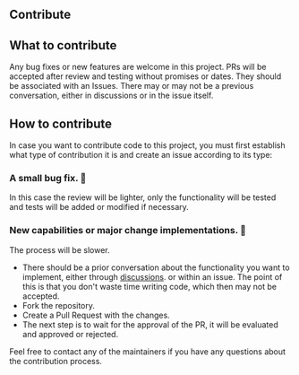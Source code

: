 ## Contribute
## What to contribute
Any bug fixes or new features are welcome in this project. PRs will be accepted after review and testing without promises or dates. They should be associated with an Issues. There may or may not be a previous conversation, either in discussions or in the issue itself.

## How to contribute
In case you want to contribute code to this project, you must first establish what type of contribution it is and create an issue according to its type:

### A small bug fix. 🐛
In this case the review will be lighter, only the functionality will be tested and tests will be added or modified if necessary.

### New capabilities or major change implementations. 🥇
The process will be slower.
- There should be a prior conversation about the functionality you want to implement, either through [discussions](https://github.com/NovoaDev/Business-Central-Table-Viewer/discussions). or within an issue. The point of this is that you don't waste time writing code, which then may not be accepted.
- Fork the repository.
- Create a Pull Request with the changes. 
- The next step is to wait for the approval of the PR, it will be evaluated and approved or rejected.

Feel free to contact any of the maintainers if you have any questions about the contribution process.
